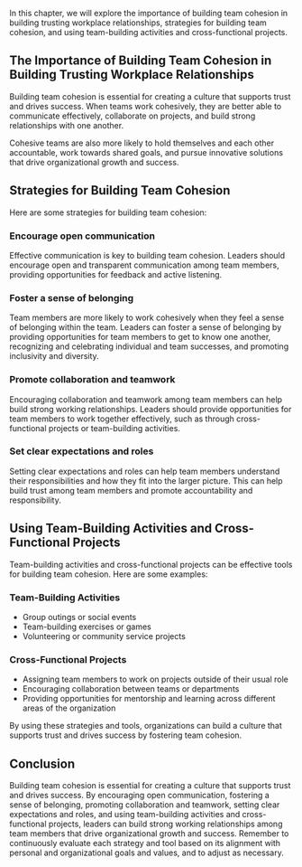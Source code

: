 
In this chapter, we will explore the importance of building team cohesion in building trusting workplace relationships, strategies for building team cohesion, and using team-building activities and cross-functional projects.

The Importance of Building Team Cohesion in Building Trusting Workplace Relationships
-------------------------------------------------------------------------------------

Building team cohesion is essential for creating a culture that supports trust and drives success. When teams work cohesively, they are better able to communicate effectively, collaborate on projects, and build strong relationships with one another.

Cohesive teams are also more likely to hold themselves and each other accountable, work towards shared goals, and pursue innovative solutions that drive organizational growth and success.

Strategies for Building Team Cohesion
-------------------------------------

Here are some strategies for building team cohesion:

### Encourage open communication

Effective communication is key to building team cohesion. Leaders should encourage open and transparent communication among team members, providing opportunities for feedback and active listening.

### Foster a sense of belonging

Team members are more likely to work cohesively when they feel a sense of belonging within the team. Leaders can foster a sense of belonging by providing opportunities for team members to get to know one another, recognizing and celebrating individual and team successes, and promoting inclusivity and diversity.

### Promote collaboration and teamwork

Encouraging collaboration and teamwork among team members can help build strong working relationships. Leaders should provide opportunities for team members to work together effectively, such as through cross-functional projects or team-building activities.

### Set clear expectations and roles

Setting clear expectations and roles can help team members understand their responsibilities and how they fit into the larger picture. This can help build trust among team members and promote accountability and responsibility.

Using Team-Building Activities and Cross-Functional Projects
------------------------------------------------------------

Team-building activities and cross-functional projects can be effective tools for building team cohesion. Here are some examples:

### Team-Building Activities

* Group outings or social events
* Team-building exercises or games
* Volunteering or community service projects

### Cross-Functional Projects

* Assigning team members to work on projects outside of their usual role
* Encouraging collaboration between teams or departments
* Providing opportunities for mentorship and learning across different areas of the organization

By using these strategies and tools, organizations can build a culture that supports trust and drives success by fostering team cohesion.

Conclusion
----------

Building team cohesion is essential for creating a culture that supports trust and drives success. By encouraging open communication, fostering a sense of belonging, promoting collaboration and teamwork, setting clear expectations and roles, and using team-building activities and cross-functional projects, leaders can build strong working relationships among team members that drive organizational growth and success. Remember to continuously evaluate each strategy and tool based on its alignment with personal and organizational goals and values, and to adjust as necessary.
